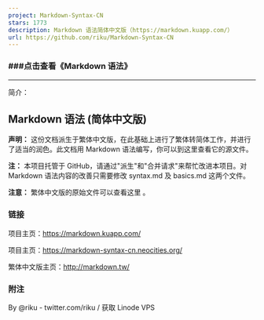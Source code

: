 ```yaml
---
project: Markdown-Syntax-CN
stars: 1773
description: Markdown 语法简体中文版（https://markdown.kuapp.com/）
url: https://github.com/riku/Markdown-Syntax-CN
---
```


### ###点击查看《Markdown 语法》

* * *

简介：

Markdown 语法 (简体中文版)
-------------------

**声明：** 这份文档派生于繁体中文版，在此基础上进行了繁体转简体工作，并进行了适当的润色。此文档用 Markdown 语法编写，你可以到这里查看它的源文件。

**注：** 本项目托管于 GitHub，请通过"派生"和"合并请求"来帮忙改进本项目。对 Markdown 语法内容的改善只需要修改 syntax.md 及 basics.md 这两个文件。

**注意：** 繁体中文版的原始文件可以查看这里 。

### 链接

项目主页：https://markdown.kuapp.com/

项目主页：https://markdown-syntax-cn.neocities.org/

繁体中文版主页：http://markdown.tw/

### 附注

By @riku - twitter.com/riku / 获取 Linode VPS

